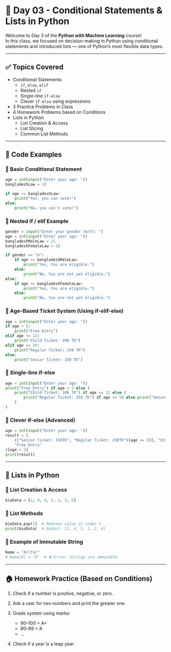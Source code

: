 # 📘 Day 03 - Conditional Statements & Lists in Python

Welcome to Day 3 of the **Python with Machine Learning** course!  
In this class, we focused on decision-making in Python using conditional statements and introduced lists — one of Python’s most flexible data types.

---

## ✅ Topics Covered

- Conditional Statements
  - `if`, `else`, `elif`
  - Nested `if`
  - Single-line `if-else`
  - Clever `if-else` using expressions
- 3 Practice Problems in Class
- 4 Homework Problems based on Conditions
- Lists in Python
  - List Creation & Access
  - List Slicing
  - Common List Methods

---

## 🧪 Code Examples

### 🔹 Basic Conditional Statement
```python
age = int(input("Enter your age: "))
bangladeshLaw = 18

if age >= bangladeshLaw:
    print("Yes, you can vote!")
else:
    print("No, you can't vote!")
```

### 🔹 Nested if / elif Example

```python
gender = input("Enter your gender (m/f): ")
age = int(input("Enter your age: "))
bangladeshMaleLaw = 21
bangladeshFemaleLaw = 18

if gender == "m":
    if age >= bangladeshMaleLaw:
        print("Yes, You are eligible.")
    else:
        print("No, You are not yet eligible.")
else:
    if age >= bangladeshFemaleLaw:
        print("Yes, You are eligible.")
    else:
        print("No, You are not yet eligible.")
```

### 🔹 Age-Based Ticket System (Using if-elif-else)

```python
age = int(input("Enter your age: "))
if age < 5:
    print("Free Entry")
elif age <= 12:
    print("Child Ticket: 100 TK")
elif age <= 59:
    print("Regular Ticket: 250 TK")
else:
    print("Senior Ticket: 150 TK")
```

### 🔹 Single-line if-else

```python
age = int(input("Enter your age: "))
print("Free Entry") if age < 5 else (
    print("Child Ticket: 100 TK") if age <= 12 else (
        print("Regular Ticket: 250 TK") if age <= 59 else print("Senior Ticket: 150 TK")
    )
)
```

### 🔹 Clever if-else (Advanced)

```python
age = int(input("Enter your age: "))
result = (
    (("Senior Ticket: 150TK", "Regular Ticket: 250TK")[age <= 59], "Child Ticket: 100 TK")[age <= 12],
    "Free Entry"
)[age < 5]
print(result)
```

---

## 🧾 Lists in Python

### 🔹 List Creation & Access

```python
bioData = [2, 4, 4, 5, 1, 2, 6]
```

### 🔹 List Methods

```python
bioData.pop(1)  # Removes value at index 1
print(bioData)  # Output: [2, 4, 5, 1, 2, 6]
```

### 🔹 Example of Immutable String

```python
Name = "Ariful"
# Name[0] = "B"  # ❌ Error: Strings are immutable
```

---

## 🏠 Homework Practice (Based on Conditions)

1. Check if a number is positive, negative, or zero.
2. Ask a user for two numbers and print the greater one.
3. Grade system using marks:

   * 90–100 = A+
   * 80–89 = A
   * ...
4. Check if a year is a leap year.



